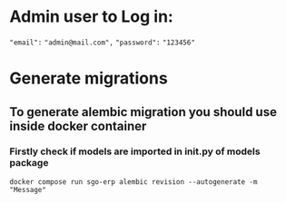 # Admin user to Log in:

`"email":` `"admin@mail.com",`
`"password":` `"123456"`

# Generate migrations

## To generate alembic migration you should use inside docker container

### Firstly check if models are imported in **init**.py of models package

`docker compose run sgo-erp alembic revision --autogenerate -m "Message"`
